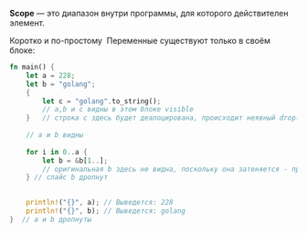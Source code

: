 **Scope** — это диапазон внутри программы, для которого действителен элемент.

Коротко и по-простому  Переменные существуют только в своём блоке:

```rust
fn main() {
    let a = 228;
    let b = "golang";
    {
        let c = "golang".to_string();
        // a,b и c видны в этом блоке visible
    }   // строка c здесь будет деалоцирована, происходит неявный drop()
    
    // a и b видны
    
    for i in 0..a {
        let b = &b[1..];
        // оригинальная b здесь не видна, поскольку она затеняется - происходит shadowing.
    } // слайс b дропнут
    

    println!("{}", a); // Выведется: 228
    println!("{}", b); // Выведется: golang
}  // a и b дропнуты
```